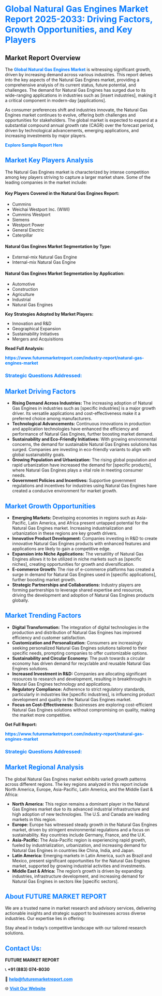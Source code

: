 <h1 style="color: #007BFF;">Global Natural Gas Engines Market Report 2025-2033: Driving Factors, Growth Opportunities, and Key Players</h1>

<section id="overview">
<h2>Market Report Overview</h2>
<p>The <a href="https://www.futuremarketreport.com/industry-report/natural-gas-engines-market" style="color: #007BFF; text-decoration: none;"><strong>Global Natural Gas Engines Market</strong></a> is witnessing significant growth, driven by increasing demand across various industries. This report delves into the key aspects of the Natural Gas Engines market, providing a comprehensive analysis of its current status, future potential, and challenges. The demand for Natural Gas Engines has surged due to its wide-ranging applications in industries such as [insert industries], making it a critical component in modern-day [applications].</p>
<p>As consumer preferences shift and industries innovate, the Natural Gas Engines market continues to evolve, offering both challenges and opportunities for stakeholders. The global market is expected to expand at a substantial compound annual growth rate (CAGR) over the forecast period, driven by technological advancements, emerging applications, and increasing investments by major players.</p>
</section>

<section id="overview">
<p><a href="https://www.futuremarketreport.com/request-sample/reportId=124487" style="color: #007BFF; text-decoration: none;"><strong>Explore Sample Report Here</strong></a></p>
</section>

<section id="key-players">
<h2 style="color: #007BFF;">Market Key Players Analysis</h2>
<p>The Natural Gas Engines market is characterized by intense competition among key players striving to capture a larger market share. Some of the leading companies in the market include:</p>
<h4>Key Players Covered in the Natural Gas Engines Report:</h4>
<ul><li>Cummins</li><li>Weichai Westport Inc. (WWI)</li><li>Cummins Westport</li><li>Siemens</li><li>Westport Power</li><li>General Electric</li><li>Caterpillar</li></ul>
<h4>Natural Gas Engines Market Segmentation by Type:</h4>
<ul><li>External-mix Natural Gas Engine</li><li>Internal-mix Natural Gas Engine</li></ul>

<h4>Natural Gas Engines Market Segmentation by Application:</h4>
<ul><li>Automotive</li><li>Construction</li><li>Agriculture</li><li>Industrial</li><li>Natural Gas Engines</li></ul>
<p><strong>Key Strategies Adopted by Market Players:</strong></p>
<ul>
<li>Innovation and R&D</li>
<li>Geographical Expansion</li>
<li>Sustainability Initiatives</li>
<li>Mergers and Acquisitions</li>
</ul>
</section>

<section>
<p><strong>Read Full Analysis: </strong></p><a href="https://www.futuremarketreport.com/industry-report/natural-gas-engines-market" style="color: #007BFF; text-decoration: none;"><strong>https://www.futuremarketreport.com/industry-report/natural-gas-engines-market</strong></a>
<h3 style="color: #007BFF;">Strategic Questions Addressed:</h3>
</section>

<section id="driving-factors">
<h2 style="color: #007BFF;">Market Driving Factors</h2>
<ul>
<li><strong>Rising Demand Across Industries:</strong> The increasing adoption of Natural Gas Engines in industries such as [specific industries] is a major growth driver. Its versatile applications and cost-effectiveness make it a preferred choice among manufacturers.</li>
<li><strong>Technological Advancements:</strong> Continuous innovations in production and application technologies have enhanced the efficiency and performance of Natural Gas Engines, further boosting market demand.</li>
<li><strong>Sustainability and Eco-Friendly Initiatives:</strong> With growing environmental concerns, the demand for sustainable Natural Gas Engines solutions has surged. Companies are investing in eco-friendly variants to align with global sustainability goals.</li>
<li><strong>Growing Population and Urbanization:</strong> The rising global population and rapid urbanization have increased the demand for [specific products], where Natural Gas Engines plays a vital role in meeting consumer needs.</li>
<li><strong>Government Policies and Incentives:</strong> Supportive government regulations and incentives for industries using Natural Gas Engines have created a conducive environment for market growth.</li>
</ul>
</section>

<section id="growth-opportunities">
<h2 style="color: #007BFF;">Market Growth Opportunities</h2>
<ul>
<li><strong>Emerging Markets:</strong> Developing economies in regions such as Asia-Pacific, Latin America, and Africa present untapped potential for the Natural Gas Engines market. Increasing industrialization and urbanization in these regions are key growth drivers.</li>
<li><strong>Innovative Product Development:</strong> Companies investing in R&D to create innovative Natural Gas Engines products with enhanced features and applications are likely to gain a competitive edge.</li>
<li><strong>Expansion into Niche Applications:</strong> The versatility of Natural Gas Engines allows it to be utilized in niche markets such as [specific niches], creating opportunities for growth and diversification.</li>
<li><strong>E-commerce Growth:</strong> The rise of e-commerce platforms has created a surge in demand for Natural Gas Engines used in [specific applications], further boosting market growth.</li>
<li><strong>Strategic Partnerships and Collaborations:</strong> Industry players are forming partnerships to leverage shared expertise and resources, driving the development and adoption of Natural Gas Engines products globally.</li>
</ul>
</section>

<section id="trending-factors">
<h2 style="color: #007BFF;">Market Trending Factors</h2>
<ul>
<li><strong>Digital Transformation:</strong> The integration of digital technologies in the production and distribution of Natural Gas Engines has improved efficiency and customer satisfaction.</li>
<li><strong>Customization and Personalization:</strong> Consumers are increasingly seeking personalized Natural Gas Engines solutions tailored to their specific needs, prompting companies to offer customizable options.</li>
<li><strong>Sustainability and Circular Economy:</strong> The push towards a circular economy has driven demand for recyclable and reusable Natural Gas Engines solutions.</li>
<li><strong>Increased Investment in R&D:</strong> Companies are allocating significant resources to research and development, resulting in breakthroughs in Natural Gas Engines technology and applications.</li>
<li><strong>Regulatory Compliance:</strong> Adherence to strict regulatory standards, particularly in industries like [specific industries], is influencing product development and quality in the Natural Gas Engines market.</li>
<li><strong>Focus on Cost-Effectiveness:</strong> Businesses are exploring cost-efficient Natural Gas Engines solutions without compromising on quality, making the market more competitive.</li>
</ul>
</section>

<section>
<p><strong>Get Full Report: </strong></p><a href="https://www.futuremarketreport.com/industry-report/natural-gas-engines-market" style="color: #007BFF; text-decoration: none;"><strong>https://www.futuremarketreport.com/industry-report/natural-gas-engines-market</strong></a>
<h3 style="color: #007BFF;">Strategic Questions Addressed:</h3>
</section>


<section id="regional-analysis">
<h2 style="color: #007BFF;">Market Regional Analysis</h2>
<p>The global Natural Gas Engines market exhibits varied growth patterns across different regions. The key regions analyzed in this report include North America, Europe, Asia-Pacific, Latin America, and the Middle East & Africa:</p>
<ul>
<li><strong>North America:</strong> This region remains a dominant player in the Natural Gas Engines market due to its advanced industrial infrastructure and high adoption of new technologies. The U.S. and Canada are leading markets in this region.</li>
<li><strong>Europe:</strong> Europe has witnessed steady growth in the Natural Gas Engines market, driven by stringent environmental regulations and a focus on sustainability. Key countries include Germany, France, and the U.K.</li>
<li><strong>Asia-Pacific:</strong> The Asia-Pacific region is experiencing rapid growth, fueled by industrialization, urbanization, and increasing demand for Natural Gas Engines in countries like China, India, and Japan.</li>
<li><strong>Latin America:</strong> Emerging markets in Latin America, such as Brazil and Mexico, present significant opportunities for the Natural Gas Engines market, supported by growing industrial activities and investments.</li>
<li><strong>Middle East & Africa:</strong> The region’s growth is driven by expanding industries, infrastructure development, and increasing demand for Natural Gas Engines in sectors like [specific sectors].</li>
</ul>
</section>

<footer>
<h2 style="color: #007BFF;">About FUTURE MARKET REPORT</h2>
<p>We are a trusted name in market research and advisory services, delivering actionable insights and strategic support to businesses across diverse industries. Our expertise lies in offering:</p>

<p>Stay ahead in today’s competitive landscape with our tailored research solutions.</p>

<h2 style="color: #007BFF;">Contact Us:</h2>
<p><strong>FUTURE MARKET REPORT</strong></p>
<p>📞 <strong>+91 (883) 074-8030</strong></p>
<p>📧 <strong><a href="mailto:help@futuremarketreport.com" style="color: #007BFF;">help@futuremarketreport.com</a></strong></p>
<p>🌐 <strong><a href="https://www.futuremarketreport.com/" style="color: #007BFF;">Visit Our Website</a></strong></p>
</footer>